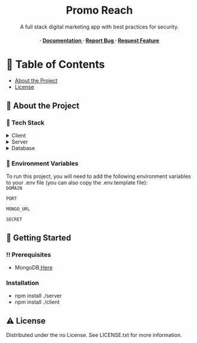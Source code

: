 <div align='center'>

<h1>Promo Reach</h1>
<p>A full stack digital marketing app with best practices for security.</p>

<h4> <span> · </span> <a href="https://github.com/Chall-T/promo-reach/blob/master/README.md"> Documentation </a> <span> · </span> <a href="https://github.com/Chall-T/promo-reach/issues"> Report Bug </a> <span> · </span> <a href="https://github.com/Chall-T/promo-reach/issues"> Request Feature </a> </h4>


</div>

# :notebook_with_decorative_cover: Table of Contents

- [About the Project](#star2-about-the-project)
- [License](#warning-license)


## :star2: About the Project
### :space_invader: Tech Stack
<details> <summary>Client</summary> <ul>
<li><a href="">React</a></li>
<li><a href="https://redux.js.org/">Redux</a></li>
<li><a href="https://mui.com/material-ui/">Mui material</a></li>
</ul> </details>
<details> <summary>Server</summary> <ul>
<li><a href="https://expressjs.com/">expressjs</a></li>
<li><a href="https://nodejs.org/en">Nodejs</a></li>
</ul> </details>
<details> <summary>Database</summary> <ul>
<li><a href="https://www.mongodb.com/">mongoDB</a></li>
</ul> </details>

### :key: Environment Variables
To run this project, you will need to add the following environment variables to your .env file
(you can also copy the .env.template file):<br/>
`DOMAIN`

`PORT`

`MONGO_URL`

`SECRET`



## :toolbox: Getting Started

### :bangbang: Prerequisites

- MongoDB<a href="https://www.mongodb.com/"> Here</a>

### Installation

- npm install ./server
- npm install ./client

## :warning: License

Distributed under the no License. See LICENSE.txt for more information.